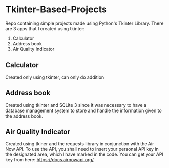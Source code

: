 # Tkinter-Based-Projects
Repo containing simple projects made using Python's Tkinter Library. There are 3 apps that I created using tkinter:
1. Calculator 
2. Address book
3. Air Quality Indicator

## Calculator
Created only using tkinter, can only do addition

## Address book
Created using tkinter and SQLite 3 since it was necessary to have a database management system to store and handle the information given to the address book.

## Air Quality Indicator
Created using tkiner and the requests library in conjunction with the Air Now API. To use the API, you shall need to insert your personal API key in the designated area, which I have marked in the code. You can get your API key from here: https://docs.airnowapi.org/

